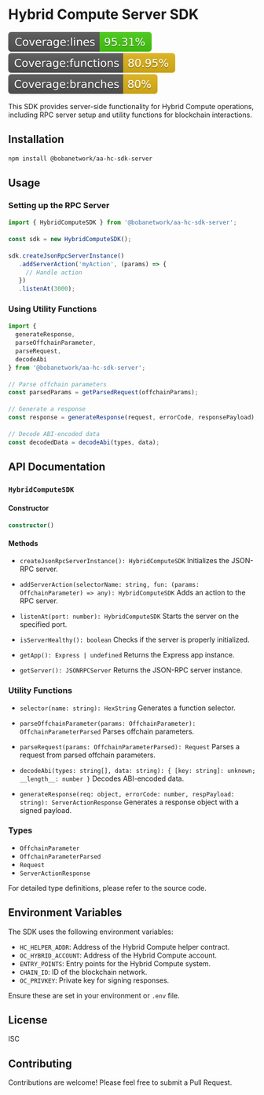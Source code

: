 # Hybrid Compute Server SDK

<img src="coverage/badge-lines.svg" alt="Line Coverage">
<img src="coverage/badge-functions.svg" alt="Function Coverage">
<img src="coverage/badge-branches.svg" alt="Branch Coverage">

This SDK provides server-side functionality for Hybrid Compute operations, including RPC server setup and utility functions for blockchain interactions.

## Installation

```bash
npm install @bobanetwork/aa-hc-sdk-server
```

## Usage

### Setting up the RPC Server

```typescript
import { HybridComputeSDK } from '@bobanetwork/aa-hc-sdk-server';

const sdk = new HybridComputeSDK();

sdk.createJsonRpcServerInstance()
   .addServerAction('myAction', (params) => {
     // Handle action
   })
   .listenAt(3000);
```

### Using Utility Functions

```typescript
import { 
  generateResponse, 
  parseOffchainParameter, 
  parseRequest, 
  decodeAbi 
} from '@bobanetwork/aa-hc-sdk-server';

// Parse offchain parameters
const parsedParams = getParsedRequest(offchainParams);

// Generate a response
const response = generateResponse(request, errorCode, responsePayload);

// Decode ABI-encoded data
const decodedData = decodeAbi(types, data);
```

## API Documentation

### `HybridComputeSDK`

#### Constructor

```typescript
constructor()
```

#### Methods

- `createJsonRpcServerInstance(): HybridComputeSDK`
  Initializes the JSON-RPC server.

- `addServerAction(selectorName: string, fun: (params: OffchainParameter) => any): HybridComputeSDK`
  Adds an action to the RPC server.

- `listenAt(port: number): HybridComputeSDK`
  Starts the server on the specified port.

- `isServerHealthy(): boolean`
  Checks if the server is properly initialized.

- `getApp(): Express | undefined`
  Returns the Express app instance.

- `getServer(): JSONRPCServer`
  Returns the JSON-RPC server instance.

### Utility Functions

- `selector(name: string): HexString`
  Generates a function selector.

- `parseOffchainParameter(params: OffchainParameter): OffchainParameterParsed`
  Parses offchain parameters.

- `parseRequest(params: OffchainParameterParsed): Request`
  Parses a request from parsed offchain parameters.

- `decodeAbi(types: string[], data: string): { [key: string]: unknown; __length__: number }`
  Decodes ABI-encoded data.

- `generateResponse(req: object, errorCode: number, respPayload: string): ServerActionResponse`
  Generates a response object with a signed payload.

### Types

- `OffchainParameter`
- `OffchainParameterParsed`
- `Request`
- `ServerActionResponse`

For detailed type definitions, please refer to the source code.

## Environment Variables

The SDK uses the following environment variables:

- `HC_HELPER_ADDR`: Address of the Hybrid Compute helper contract.
- `OC_HYBRID_ACCOUNT`: Address of the Hybrid Compute account.
- `ENTRY_POINTS`: Entry points for the Hybrid Compute system.
- `CHAIN_ID`: ID of the blockchain network.
- `OC_PRIVKEY`: Private key for signing responses.

Ensure these are set in your environment or `.env` file.

## License

ISC

## Contributing

Contributions are welcome! Please feel free to submit a Pull Request.
